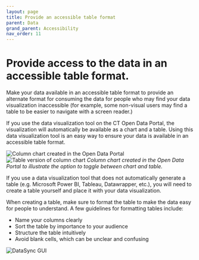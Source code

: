 ```yaml
---
layout: page
title: Provide an accessible table format
parent: Data
grand_parent: Accessibility
nav_order: 11
---
```


# Provide access to the data in an accessible table format. 

Make your data available in an accessible table format to provide an alternate format for consuming the data for people who may find your data visualization inaccessible (for example, some non-visual users may find a table to be easier to navigate with a screen reader.)  

If you use the data visualization tool on the CT Open Data Portal, the visualization will automatically be available as a chart and a table. Using this data visualization tool is an easy way to ensure your data is available in an accessible table format.

![Column chart created in the Open Data Portal](data-visualization-steps\assets\chart.png)
![Table version of column chart](data-visualization-steps\assets\table.png)
*Column chart created in the Open Data Portal to illustrate the option to toggle between chart and table.*

If you use a data visualization tool that does not automatically generate a table (e.g. Microsoft Power BI, Tableau, Datawrapper, etc.), you will need to create a table yourself and place it with your data visualization. 

When creating a table, make sure to format the table to make the data easy for people to understand. A few guidelines for formatting tables include: 

* Name your columns clearly 
* Sort the table by importance to your audience 
* Structure the table intuitively 
* Avoid blank cells, which can be unclear and confusing 

![DataSync GUI](../assets/automation_1.png)